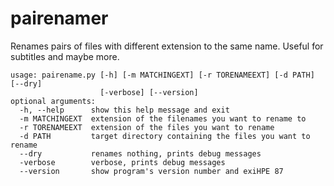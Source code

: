 pairenamer
==========

Renames pairs of files with different extension to the same name. Useful for subtitles and maybe more.
```
usage: pairename.py [-h] [-m MATCHINGEXT] [-r TORENAMEEXT] [-d PATH] [--dry]
                    [-verbose] [--version]
optional arguments:
  -h, --help      show this help message and exit
  -m MATCHINGEXT  extension of the filenames you want to rename to
  -r TORENAMEEXT  extension of the files you want to rename
  -d PATH         target directory containing the files you want to rename
  --dry           renames nothing, prints debug messages
  -verbose        verbose, prints debug messages
  --version       show program's version number and exiHPE 87
```
